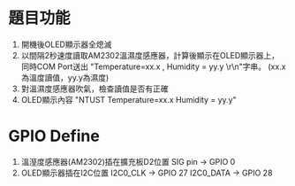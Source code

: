 # 題目功能
   1. 開機後OLED顯示器全熄滅
   2. 以間隔2秒速度讀取AM2302溫濕度感應器，計算後顯示在OLED顯示器上，同時COM Port送出
      "Temperature=xx.x , Humidity = yy.y \r\n"字串。
      (xx.x為溫度讀值，yy.y為濕度)
   3. 對溫濕度感應器吹氣，檢查讀值是否有正確
   4. OLED顯示內容      "NTUST
                    Temperature=xx.x
                    Humidity = yy.y"
# GPIO Define
   1. 溫溼度感應器(AM2302)插在擴充板D2位置
      SIG pin -> GPIO 0
   2. OLED顯示器插在I2C位置
      I2C0_CLK -> GPIO 27
      I2C0_DATA -> GPIO 28
